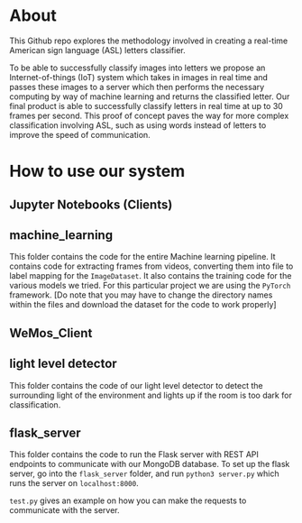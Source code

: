 # About
This Github repo explores the methodology involved in creating a real-time American sign language (ASL) letters classifier. 

To be able to successfully classify images into letters we propose an Internet-of-things (IoT) system which takes in images in real time and passes these images to a server which then performs the necessary computing by way of machine learning and returns the classified letter. Our final product is able to successfully classify letters in real time at up to 30 frames per second. This proof of concept paves the way for more complex classification involving ASL, such as using words instead of letters to improve the speed of communication.

# How to use our system

## Jupyter Notebooks (Clients)

## machine_learning

This folder contains the code for the entire Machine learning pipeline. It contains code for extracting frames from videos, converting them into file to label mapping for the `ImageDataset`. It also contains the training code for the various models we tried. For this particular project we are using the `PyTorch` framework. [Do note that you may have to change the directory names within the files and download the dataset for the code to work properly]

## WeMos_Client

## light level detector
This folder contains the code of our light level detector to detect the surrounding light of the environment and lights up if the room is too dark for classification.

## flask_server
This folder contains the code to run the Flask server with REST API endpoints to communicate with our MongoDB database. To set up the flask server, go into the `flask_server` folder, and run `python3 server.py` which runs the server on `localhost:8000`.

`test.py` gives an example on how you can make the requests to communicate with the server.
